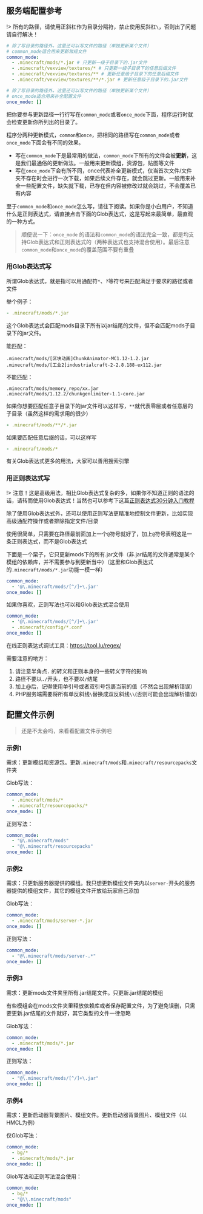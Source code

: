 ## 服务端配置参考

!> 所有的路径，请使用正斜杠作为目录分隔符，禁止使用反斜杠`\`，否则出了问题请自行解决！

```yaml
# 除了写目录的路径外，这里还可以写文件的路径（单独更新某个文件）
# common_mode适合用来更新常规文件
common_mode: 
  - .minecraft/mods/*.jar # 只更新一级子目录下的.jar文件
  - .minecraft/vexview/textures/* # 只更新一级子目录下的任意后缀文件
  - .minecraft/vexview/textures/** # 更新任意级子目录下的任意后缀文件
  - .minecraft/vexview/textures/**/*.jar # 更新任意级子目录下的.jar文件

# 除了写目录的路径外，这里还可以写文件的路径（单独更新某个文件）
# once_mode适合用来补全配置文件
once_mode: []
```

把你要参与更新路径一行行写在`common_mode`或者`once_mode`下面，程序运行时就会检查更新你所列出的目录了。

程序分两种更新模式，`common`和`once`，把相同的路径写在`common_mode`或者`once_mode`下面会有不同的效果。

+ 写在`common_mode`下是最常用的做法，`common_mode`下所有的文件会被**更新**，这是我们最通俗的更新做法。一般用来更新模组，资源包，贴图等文件
+ 写在`once_mode`下会有所不同，once代表补全更新模式，仅当首次文件/文件夹不存在时会进行一次下载，如果后续文件存在，就会跳过更新。一般用来补全一些配置文件，缺失就下载，已存在但内容被修改过就会跳过，不会覆盖已有内容

至于`common_mode`和`once_mode`怎么写，请往下阅读。如果你是小白用户，不知道什么是正则表达式，请直接点击下面的Glob表达式，这是写起来最简单，最直观的一种方式。

>  顺便说一下：`once_mode` 的语法和`common_mode`的语法完全一致，都是均支持Glob表达式和正则表达式的（两种表达式也支持混合使用）。最后注意`common_mode`和`once_mode`的覆盖范围不要有重叠

<!-- tabs:start -->

### **用Glob表达式写**

所谓Glob表达式，就是指可以用通配符`*`、`?`等符号来匹配满足于要求的路径或者文件

举个例子：

```yaml
- .minecraft/mods/*.jar
```

这个Glob表达式会匹配mods目录下所有以jar结尾的文件，但不会匹配mods子目录下的jar文件。

能匹配：

```
.minecraft/mods/[区块动画]ChunkAnimator-MC1.12-1.2.jar
.minecraft/mods/[工业2]industrialcraft-2-2.8.188-ex112.jar
```

不能匹配：

```
.minecraft/mods/memory_repo/xx.jar
.minecraft/mods/1.12.2/chunkgenlimiter-1.1-core.jar
```

如果你想要匹配任意子目录下的jar文件可以这样写，`**`就代表零层或者任意层的子目录（虽然这样的需求用的很少）

```yaml
- .minecraft/mods/**/*.jar
```

如果要匹配任意后缀的话，可以这样写

```yaml
- .minecraft/mods/*
```

有关Glob表达式更多的用法，大家可以善用搜索引擎

### **用正则表达式写**

!> 注意！这是高级用法，相比Glob表达式复杂的多，如果你不知道正则的语法的话，请转而使用Glob表达式！当然也可以参考下这篇[正则表达式30分钟入门教程](https://deerchao.cn/tutorials/regex/regex.htm)

除了使用Glob表达式外，还可以使用正则写法更精准地控制文件更新，比如实现高级通配符操作或者排除指定文件/目录

使用很简单，只需要在路径最前面加上一个`@`符号就好了，加上`@`符号表明这是一条正则表达式，而不是Glob表达式

下面是一个栗子，它只更新mods下的所有.jar文件（非.jar结尾的文件通常是某个模组的依赖库，并不需要参与到更新当中）（这里和Glob表达式的`.minecraft/mods/*.jar`功能一模一样）

```yaml
common_mode: 
  - '@\.minecraft/mods/[^/]+\.jar'
once_mode: []
```

如果你喜欢，正则写法也可以和Glob表达式混合使用

```yaml
common_mode: 
  - '@\.minecraft/mods/[^/]+\.jar'
  - .minecraft/config/*.conf
once_mode: []
```

在线正则表达式调试工具：https://tool.lu/regex/

需要注意的地方：

1. 请注意半角点`.` 的转义和正则本身的一些转义字符的影响
2. 路径不要以`./`开头，也不要以`/`结尾
3. 加上@后，记得使用单引号或者双引号包裹当前的值（不然会出现解析错误）
4. PHP服务端需要将所有单反斜线`\`替换成双反斜线`\\`(否则可能会出现解析错误)

<!-- tabs:end -->

## 配置文件示例

> 还是不太会吗，来看看配置文件示例吧

<!-- tabs:start -->

### **示例1**

需求：更新模组和资源包。更新`.minecraft/mods`和`.minecraft/resourcepacks`文件夹

Glob写法：

```yaml
common_mode: 
  - .minecraft/mods/*
  - .minecraft/resourcepacks/*
once_mode: []
```

正则写法：

```yaml
common_mode: 
  - "@\.minecraft/mods"
  - "@\.minecraft/resourcepacks"
once_mode: []
```

### **示例2**

需求：只更新服务器提供的模组。我只想更新模组文件夹内以`server-`开头的服务器提供的模组文件，其它的模组文件开放给玩家自己添加

Glob写法：

```yaml
common_mode: 
  - .minecraft/mods/server-*.jar
once_mode: []
```

正则写法：

```yaml
common_mode: 
  - "@\.minecraft/mods/server-.*"
once_mode: []
```

### **示例3**

需求：更新mods文件夹里所有.jar结尾文件。只更新.jar结尾的模组

有些模组会在mods文件夹里释放依赖库或者保存配置文件，为了避免误删，只需要更新.jar结尾的文件就好，其它类型的文件一律忽略

Glob写法：

```yaml
common_mode: 
  - .minecraft/mods/*.jar
once_mode: []
```

正则写法：

```yaml
common_mode: 
  - "@\.minecraft/mods/[^/]+\.jar"
once_mode: []
```

### **示例4**

需求：更新启动器背景图片、模组文件。更新启动器背景图片、模组文件（以HMCL为例）

仅Glob写法：

```yaml
common_mode: 
  - bg/*
  - .minecraft/mods/*.jar
once_mode: []
```

Glob写法和正则写法混合使用：

```yaml
common_mode: 
  - bg/*
  - "@\\.minecraft/mods"
once_mode: []
```

<!-- tabs:end -->